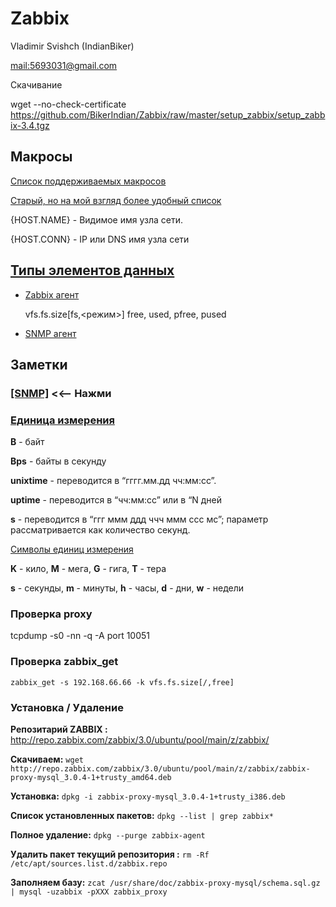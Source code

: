 # Zabbix
Vladimir Svishch (IndianBiker) 

[<mail:5693031@gmail.com>](mailto::5693031@gmail.com)
 

Скачивание

wget --no-check-certificate https://github.com/BikerIndian/Zabbix/raw/master/setup_zabbix/setup_zabbix-3.4.tgz

## Макросы 
[Список поддерживаемых макросов ](https://www.zabbix.com/documentation/3.4/ru/manual/appendix/macros/supported_by_location)

[Старый, но на мой взгляд более удобный список](https://www.zabbix.com/documentation/2.4/ru/manual/appendix/macros/supported_by_location)

{HOST.NAME} - Видимое имя узла сети.

{HOST.CONN} - IP или DNS имя узла сети

## [Типы элементов данных](https://www.zabbix.com/documentation/3.4/ru/manual/config/items/itemtypes/zabbix_agent)

* [Zabbix агент](https://www.zabbix.com/documentation/3.4/ru/manual/config/items/itemtypes/zabbix_agent)

    vfs.fs.size[fs,<режим>]  free, used, pfree, pused

* [SNMP агент](https://www.zabbix.com/documentation/3.4/ru/manual/config/items/itemtypes/snmp)
    

## Заметки

### [[SNMP]](https://github.com/BikerIndian/Zabbix/tree/master/Examples/SNMP) <<-- Нажми
### [Единица измерения](https://www.zabbix.com/documentation/3.4/ru/manual/config/items/item)

**B** - байт

**Bps** - байты в секунду 

**unixtime** - переводится в “гггг.мм.дд чч:мм:сс”.

**uptime** - переводится в “чч:мм:сс” или в “N дней

**s** - переводится в “ггг ммм ддд ччч ммм ссс мс”; параметр рассматривается как количество секунд.

 [Символы единиц измерения](https://www.zabbix.com/documentation/3.4/ru/manual/config/triggers/suffixes)

**K** - кило, **M** - мега, **G** - гига, **T** - тера

**s** - секунды, **m** - минуты, **h** - часы, **d** - дни, **w** - недели

### Проверка proxy 

tcpdump -s0 -nn -q -A port 10051

### Проверка zabbix_get 

`zabbix_get -s 192.168.66.66 -k vfs.fs.size[/,free]`

### Установка /  Удаление

**Репозитарий ZABBIX :** http://repo.zabbix.com/zabbix/3.0/ubuntu/pool/main/z/zabbix/

**Скачиваем:** `wget http://repo.zabbix.com/zabbix/3.0/ubuntu/pool/main/z/zabbix/zabbix-proxy-mysql_3.0.4-1+trusty_amd64.deb`

**Установка:** `dpkg -i zabbix-proxy-mysql_3.0.4-1+trusty_i386.deb`

**Список установленных пакетов:** `dpkg --list | grep zabbix*`

**Полное удаление:** `dpkg --purge zabbix-agent`

**Удалить пакет текущий репозитория :** `rm -Rf /etc/apt/sources.list.d/zabbix.repo`

**Заполняем базу:** `zcat /usr/share/doc/zabbix-proxy-mysql/schema.sql.gz | mysql -uzabbix -pXXX zabbix_proxy`



